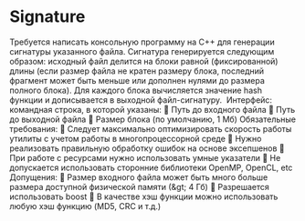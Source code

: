 # Signature
Требуется написать консольную программу на C++ для генерации сигнатуры указанного файла. Сигнатура генерируется следующим образом: исходный файл делится на блоки равной (фиксированной) длины (если размер файла не кратен размеру блока, последний фрагмент может быть меньше или дополнен нулями до размера полного блока). Для каждого блока вычисляется значение hash функции и дописывается в выходной файл-сигнатуру.  Интерфейс: командная строка, в которой указаны:  Путь до входного файла  Путь до выходной файла  Размер блока (по умолчанию, 1 Мб) Обязательные требования:  Следует максимально оптимизировать скорость работы утилиты с учетом работы в многопроцессорной среде  Нужно реализовать правильную обработку ошибок на основе эксепшенов  При работе с ресурсами нужно использовать умные указатели  Не допускается использовать сторонние библиотеки OpenMP, OpenCL, etc Допущения:  Размер входного файла может быть много больше размера доступной физической памяти (&amp;gt; 4 Гб)  Разрешается использовать boost  В качестве хэш функции можно использовать любую хэш функцию (MD5, CRC и т.д.)

